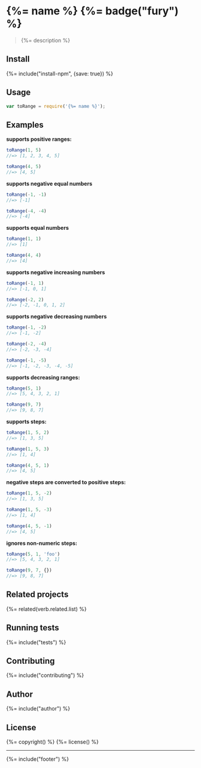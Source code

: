# {%= name %} {%= badge("fury") %}

> {%= description %}

## Install
{%= include("install-npm", {save: true}) %}

## Usage

```js
var toRange = require('{%= name %}');
```

## Examples

**supports positive ranges:**

```js
toRange(1, 5)
//=> [1, 2, 3, 4, 5]

toRange(4, 5)
//=> [4, 5]
```

**supports negative equal numbers**

```js
toRange(-1, -1)
//=> [-1]

toRange(-4, -4)
//=> [-4]
```

**supports equal numbers**

```js
toRange(1, 1)
//=> [1]

toRange(4, 4)
//=> [4]
```

**supports negative increasing numbers**

```js
toRange(-1, 1)
//=> [-1, 0, 1]

toRange(-2, 2)
//=> [-2, -1, 0, 1, 2]
```

**supports negative decreasing numbers**

```js
toRange(-1, -2)
//=> [-1, -2]

toRange(-2, -4)
//=> [-2, -3, -4]

toRange(-1, -5)
//=> [-1, -2, -3, -4, -5]
```

**supports decreasing ranges:**

```js
toRange(5, 1)
//=> [5, 4, 3, 2, 1]

toRange(9, 7)
//=> [9, 8, 7]
```

**supports steps:**

```js
toRange(1, 5, 2)
//=> [1, 3, 5]

toRange(1, 5, 3)
//=> [1, 4]

toRange(4, 5, 1)
//=> [4, 5]
```

**negative steps are converted to positive steps:**

```js
toRange(1, 5, -2)
//=> [1, 3, 5]

toRange(1, 5, -3)
//=> [1, 4]

toRange(4, 5, -1)
//=> [4, 5]
```

**ignores non-numeric steps:**

```js
toRange(5, 1, 'foo')
//=> [5, 4, 3, 2, 1]

toRange(9, 7, {})
//=> [9, 8, 7]
```

## Related projects
{%= related(verb.related.list) %}  

## Running tests
{%= include("tests") %}

## Contributing
{%= include("contributing") %}

## Author
{%= include("author") %}

## License
{%= copyright() %}
{%= license() %}

***

{%= include("footer") %}
